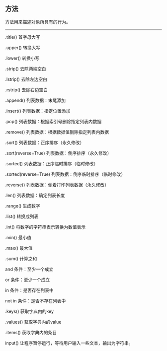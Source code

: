 ## 方法

方法用来描述对象所具有的行为。

---

.title() 首字母大写

.upper() 转换大写

.lower() 转换小写

.strip() 去除两端空白

.lstrip() 去除左边空白

.rstrip() 去除右边空白

.append()  列表数据：末尾添加

.insert()  列表数据：指定位置添加

.pop()  列表数据：根据索引号删除指定列表内数据

.remove()  列表数据：根据数据值删除指定列表内数据

.sort()  列表数据：正序排序（永久修改）

.sort(reverse=True)  列表数据：倒序排序（永久修改）

.sorted() 列表数据：正序临时排序（临时修改）

.sorted(reverse=True) 列表数据：倒序临时排序（临时修改）

.reverse() 列表数据：倒着打印列表数据（永久修改）

.len() 列表数据：确定列表长度

.range() 生成数字

.list() 转换成列表

.int() 将数字的字符串表示转换为数值表示

.min() 最小值

.max() 最大值

.sum() 计算之和

and 条件：至少一个成立

or 条件：至少一个成立

in 条件：是否存在列表中

not in 条件：是否不存在列表中

.keys() 获取字典内的key

.values()  获取字典内的value

.items() 获取字典内的条目

input() 让程序暂停运行，等待用户输入一些文本，输出为字符串。




